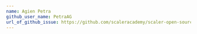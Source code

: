 ```yaml
---
name: Agien Petra
github_user_name: PetraAG
url_of_github_issue: https://github.com/scaleracademy/scaler-open-source-september-challenge/issues/127
---
```

